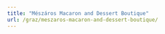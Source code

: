 ```yaml
---
title: "Mészáros Macaron and Dessert Boutique"
url: /graz/meszaros-macaron-and-dessert-boutique/
---
```

